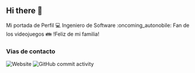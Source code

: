 ## Hi there 👋

Mi portada de Perfil
:computer: Ingeniero de Software
:oncoming_autonobile: Fan de los videojuegos
:family: !Feliz de mi familia!

### Vias de contacto

![Website](https://img.shields.io/website?url=https%3A%2F%2Fgithub.com%2FComputecOT%2FmdiazComputec)
![GitHub commit activity](https://img.shields.io/github/commit-activity/w/mdiazComputec/mdiazComputec)
